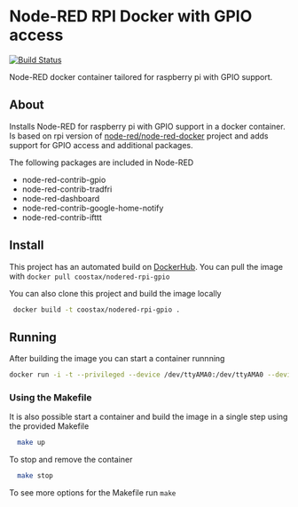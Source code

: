 # Node-RED RPI Docker with GPIO access
[![Build Status](https://travis-ci.org/coostax/docker-nodered-rpi-gpio.svg?branch=master)](https://travis-ci.org/coostax/docker-nodered-rpi-gpio)

Node-RED docker container tailored for raspberry pi with GPIO support.

## About
Installs Node-RED for raspberry pi with GPIO support in a docker container.
Is based on rpi version of [node-red/node-red-docker](https://github.com/node-red/node-red-docker) project and adds support for GPIO access and additional packages.


The following packages are included in Node-RED
- node-red-contrib-gpio
- node-red-contrib-tradfri
- node-red-dashboard
- node-red-contrib-google-home-notify
- node-red-contrib-ifttt

## Install

This project has an automated build on [DockerHub](https://hub.docker.com/r/coostax/nodered-rpi-gpio/). You can pull the image with `docker pull coostax/nodered-rpi-gpio`


You can also clone this project and build the image locally

```bash
 docker build -t coostax/nodered-rpi-gpio .
```

## Running

After building the image you can start a container runnning

```bash
docker run -i -t --privileged --device /dev/ttyAMA0:/dev/ttyAMA0 --device /dev/mem:/dev/mem -p 1880:1880 --name=nodered-rpi-gpio coostax/nodered-rpi-gpio
```

### Using the Makefile

It is also possible start a container and build the image in a single step using the provided Makefile
```bash
  make up
```

To stop and remove the container
```bash
  make stop
```

To see more options for the Makefile run `make`
